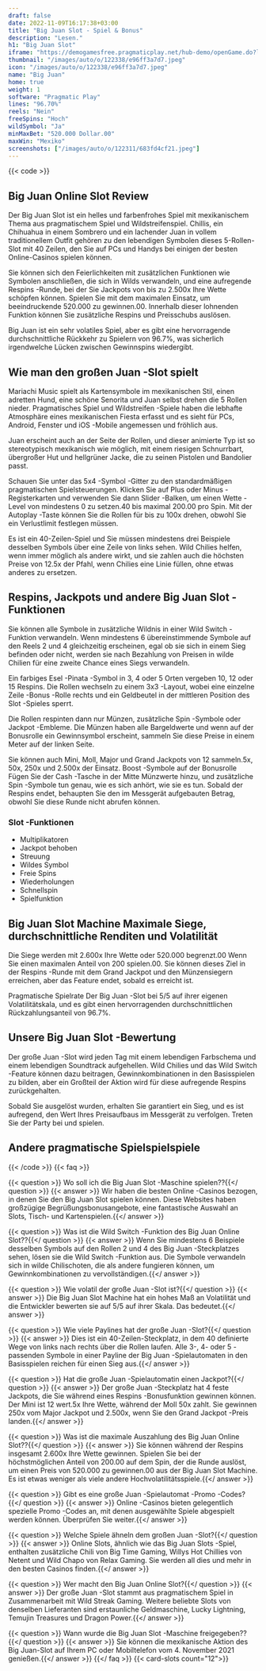 ```yaml
---
draft: false
date: 2022-11-09T16:17:38+03:00
title: "Big Juan Slot - Spiel & Bonus"
description: "Lesen."
h1: "Big Juan Slot"
iframe: "https://demogamesfree.pragmaticplay.net/hub-demo/openGame.do?lang=en&cur=EUR&websiteUrl=%2Fhub-demo%2FcasinoBand.jsp&gcpif=2831&gameSymbol=vs40bigjuan&jurisdiction=99&lobbyUrl=https://clienthub.pragmaticplay.com/slots/game-library/"
thumbnail: "/images/auto/o/122338/e96ff3a7d7.jpeg"
icon: "/images/auto/o/122338/e96ff3a7d7.jpeg"
name: "Big Juan"
home: true
weight: 1
software: "Pragmatic Play"
lines: "96.70%"
reels: "Nein"
freeSpins: "Hoch"
wildSymbol: "Ja"
minMaxBet: "520.000 Dollar.00"
maxWin: "Mexiko"
screenshots: ["/images/auto/o/122311/683fd4cf21.jpeg"]
---
```


{{< code >}}<h2>Big Juan Online Slot Review</h2><p>Der Big Juan Slot ist ein helles und farbenfrohes Spiel mit mexikanischem Thema aus pragmatischem Spiel und Wildstreifenspiel. Chillis, ein Chihuahua in einem Sombrero und ein lachender Juan in vollem traditionellem Outfit gehören zu den lebendigen Symbolen dieses 5-Rollen-Slot mit 40 Zeilen, den Sie auf PCs und Handys bei einigen der besten Online-Casinos spielen können.</p><p>Sie können sich den Feierlichkeiten mit zusätzlichen Funktionen wie Symbolen anschließen, die sich in Wilds verwandeln, und eine aufregende Respins -Runde, bei der Sie Jackpots von bis zu 2.500x Ihre Wette schöpfen können. Spielen Sie mit dem maximalen Einsatz, um beeindruckende 520.000 zu gewinnen.00. Innerhalb dieser lohnenden Funktion können Sie zusätzliche Respins und Preisschubs auslösen.</p><p>Big Juan ist ein sehr volatiles Spiel, aber es gibt eine hervorragende durchschnittliche Rückkehr zu Spielern von 96.7%, was sicherlich irgendwelche Lücken zwischen Gewinnspins wiedergibt.</p><h2>Wie man den großen Juan -Slot spielt</h2><p>Mariachi Music spielt als Kartensymbole im mexikanischen Stil, einen adretten Hund, eine schöne Senorita und Juan selbst drehen die 5 Rollen nieder. Pragmatisches Spiel und Wildstreifen -Spiele haben die lebhafte Atmosphäre eines mexikanischen Fiesta erfasst und es sieht für PCs, Android, Fenster und iOS -Mobile angemessen und fröhlich aus.</p><p>Juan erscheint auch an der Seite der Rollen, und dieser animierte Typ ist so stereotypisch mexikanisch wie möglich, mit einem riesigen Schnurrbart, übergroßer Hut und hellgrüner Jacke, die zu seinen Pistolen und Bandolier passt.</p><p>Schauen Sie unter das 5x4 -Symbol -Gitter zu den standardmäßigen pragmatischen Spielsteuerungen. Klicken Sie auf Plus oder Minus -Registerkarten und verwenden Sie dann Slider -Balken, um einen Wette -Level von mindestens 0 zu setzen.40 bis maximal 200.00 pro Spin. Mit der Autoplay -Taste können Sie die Rollen für bis zu 100x drehen, obwohl Sie ein Verlustlimit festlegen müssen.</p><p>Es ist ein 40-Zeilen-Spiel und Sie müssen mindestens drei Beispiele desselben Symbols über eine Zeile von links sehen. Wild Chilies helfen, wenn immer möglich als andere wirkt, und sie zahlen auch die höchsten Preise von 12.5x der Pfahl, wenn Chilies eine Linie füllen, ohne etwas anderes zu ersetzen.</p><h2>Respins, Jackpots und andere Big Juan Slot -Funktionen</h2><p>Sie können alle Symbole in zusätzliche Wildnis in einer Wild Switch -Funktion verwandeln. Wenn mindestens 6 übereinstimmende Symbole auf den Reels 2 und 4 gleichzeitig erscheinen, egal ob sie sich in einem Sieg befinden oder nicht, werden sie nach Bezahlung von Preisen in wilde Chilien für eine zweite Chance eines Siegs verwandeln.</p><p>Ein farbiges Esel -Pinata -Symbol in 3, 4 oder 5 Orten vergeben 10, 12 oder 15 Respins. Die Rollen wechseln zu einem 3x3 -Layout, wobei eine einzelne Zeile -Bonus -Rolle rechts und ein Geldbeutel in der mittleren Position des Slot -Spieles sperrt.</p><p>Die Rollen respinten dann nur Münzen, zusätzliche Spin -Symbole oder Jackpot -Embleme. Die Münzen haben alle Bargeldwerte und wenn auf der Bonusrolle ein Gewinnsymbol erscheint, sammeln Sie diese Preise in einem Meter auf der linken Seite.</p><p>Sie können auch Mini, Moll, Major und Grand Jackpots von 12 sammeln.5x, 50x, 250x und 2.500x der Einsatz. Boost -Symbole auf der Bonusrolle Fügen Sie der Cash -Tasche in der Mitte Münzwerte hinzu, und zusätzliche Spin -Symbole tun genau, wie es sich anhört, wie sie es tun. Sobald der Respins endet, behaupten Sie den im Messgerät aufgebauten Betrag, obwohl Sie diese Runde nicht abrufen können.</p><h3>
Slot -Funktionen</h3><ul>
<li></span>
Multiplikatoren</li>
<li></span>
Jackpot behoben</li>
<li></span>
Streuung</li>
<li></span>
Wildes Symbol</li>
<li></span>
Freie Spins</li>
<li></span>
Wiederholungen</li>
<li></span>
Schnellspin</li>
<li></span>
Spielfunktion</li></ul><h2>Big Juan Slot Machine Maximale Siege, durchschnittliche Renditen und Volatilität</h2><p>Die Siege werden mit 2.600x Ihre Wette oder 520.000 begrenzt.00 Wenn Sie einen maximalen Anteil von 200 spielen.00. Sie können dieses Ziel in der Respins -Runde mit dem Grand Jackpot und den Münzensiegern erreichen, aber das Feature endet, sobald es erreicht ist.</p><p>Pragmatische Spielrate Der Big Juan -Slot bei 5/5 auf ihrer eigenen Volatilitätskala, und es gibt einen hervorragenden durchschnittlichen Rückzahlungsanteil von 96.7%.</p><h2>Unsere Big Juan Slot -Bewertung</h2><p>Der große Juan -Slot wird jeden Tag mit einem lebendigen Farbschema und einem lebendigen Soundtrack aufgehellen. Wild Chilies und das Wild Switch -Feature können dazu beitragen, Gewinnkombinationen in den Basisspielen zu bilden, aber ein Großteil der Aktion wird für diese aufregende Respins zurückgehalten.</p><p>Sobald Sie ausgelöst wurden, erhalten Sie garantiert ein Sieg, und es ist aufregend, den Wert Ihres Preisaufbaus im Messgerät zu verfolgen.  Treten Sie der Party bei und spielen.</p><h2>Andere pragmatische Spielspielspiele</h2>
{{< /code >}}
{{< faq >}}

{{< question >}} Wo soll ich die Big Juan Slot -Maschine spielen??{{</ question >}}
{{< answer >}} Wir haben die besten Online -Casinos bezogen, in denen Sie den Big Juan Slot spielen können. Diese Websites haben großzügige Begrüßungsbonusangebote, eine fantastische Auswahl an Slots, Tisch- und Kartenspielen.{{</ answer >}}

{{< question >}} Was ist die Wild Switch -Funktion des Big Juan Online Slot??{{</ question >}}
{{< answer >}} Wenn Sie mindestens 6 Beispiele desselben Symbols auf den Rollen 2 und 4 des Big Juan -Steckplatzes sehen, lösen sie die Wild Switch -Funktion aus. Die Symbole verwandeln sich in wilde Chilischoten, die als andere fungieren können, um Gewinnkombinationen zu vervollständigen.{{</ answer >}}

{{< question >}} Wie volatil der große Juan -Slot ist?{{</ question >}}
{{< answer >}} Die Big Juan Slot Machine hat ein hohes Maß an Volatilität und die Entwickler bewerten sie auf 5/5 auf ihrer Skala. Das bedeutet.{{</ answer >}}

{{< question >}} Wie viele Paylines hat der große Juan -Slot?{{</ question >}}
{{< answer >}} Dies ist ein 40-Zeilen-Steckplatz, in dem 40 definierte Wege von links nach rechts über die Rollen laufen. Alle 3-, 4- oder 5 -passenden Symbole in einer Payline der Big Juan -Spielautomaten in den Basisspielen reichen für einen Sieg aus.{{</ answer >}}

{{< question >}} Hat die große Juan -Spielautomatin einen Jackpot?{{</ question >}}
{{< answer >}} Der große Juan -Steckplatz hat 4 feste Jackpots, die Sie während eines Respins -Bonusfunktion gewinnen können. Der Mini ist 12 wert.5x Ihre Wette, während der Moll 50x zahlt. Sie gewinnen 250x vom Major Jackpot und 2.500x, wenn Sie den Grand Jackpot -Preis landen.{{</ answer >}}

{{< question >}} Was ist die maximale Auszahlung des Big Juan Online Slot??{{</ question >}}
{{< answer >}} Sie können während der Respins insgesamt 2.600x Ihre Wette gewinnen. Spielen Sie bei der höchstmöglichen Anteil von 200.00 auf dem Spin, der die Runde auslöst, um einen Preis von 520.000 zu gewinnen.00 aus der Big Juan Slot Machine. Es ist etwas weniger als viele andere Hochvolatilitätsspiele.{{</ answer >}}

{{< question >}} Gibt es eine große Juan -Spielautomat -Promo -Codes?{{</ question >}}
{{< answer >}} Online -Casinos bieten gelegentlich spezielle Promo -Codes an, mit denen ausgewählte Spiele abgespielt werden können. Überprüfen Sie weiter.{{</ answer >}}

{{< question >}} Welche Spiele ähneln dem großen Juan -Slot?{{</ question >}}
{{< answer >}} Online Slots, ähnlich wie das Big Juan Slots -Spiel, enthalten zusätzliche Chili von Big Time Gaming, Willys Hot Chillies von Netent und Wild Chapo von Relax Gaming. Sie werden all dies und mehr in den besten Casinos finden.{{</ answer >}}

{{< question >}} Wer macht den Big Juan Online Slot?{{</ question >}}
{{< answer >}} Der große Juan -Slot stammt aus pragmatischem Spiel in Zusammenarbeit mit Wild Streak Gaming. Weitere beliebte Slots von denselben Lieferanten sind erstaunliche Geldmaschine, Lucky Lightning, Temujin Treasures und Dragon Power.{{</ answer >}}

{{< question >}} Wann wurde die Big Juan Slot -Maschine freigegeben??{{</ question >}}
{{< answer >}} Sie können die mexikanische Aktion des Big Juan-Slot auf Ihrem PC oder Mobiltelefon vom 4. November 2021 genießen.{{</ answer >}}
{{</ faq >}}
{{< card-slots count="12">}}